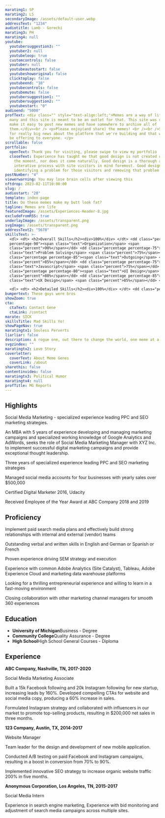 ```yaml
---
marating1: SP
marating2: LS
secondaryImage: /assets/default-user.webp
addressText: "1234"
audiotitle: Lamb - Gorecki
marating3: PH
marating4: null
youtube:
  youtubersuggestion3: ""
  youtuber2: null
  youtubeloop: true
  customcontrols: false
  youtuber: null
  youtubeautostart: false
  youtubeshoworiginal: false
  clicktoplay: false
  youtubeend: "10"
  youtubecontrols: false
  youtubemute: false
  youtubersuggestion1: ""
  youtubersuggestion2: ""
  youtubestart: "0"
audioend: "5000"
profText: <div class="" style="text-align:left;">Memes are a way of life for
  many and this site is meant to be an outlet for that. This site was created to
  make it easy to post new memes and have somewhere to archive all of
  them.</div><br /> <p>Please enjoy(and share) the memes! <br /><br />Stay tuned
  for really big news about the platform that we're building and that we'll soon
  be offering to everyone. </p>
scrollable: false
portfolio:
  openText: Thank you for visiting, please swipe to view my portfolio
  closeText: Experience has taught me that good design is not created on a spur of
    the moment, nor does it come naturally. Good design is a thorough and
    interative process with site visitors in mind foremost. Good design is
    identifying a problem for those visitors and removing that problem.
postNumber: "4"
viewerwarning: You may lose brain cells after viewing this
nftdrop: 2023-02-11T10:00:00
slug: /
audiostart: "20"
template: index-page
title: Do these memes make my butt look fat?
tagline: Memes are life
featuredImage: /assets/Experiences-Header-8.jpg
excludeFromRSS: true
underlayImage: /assets/transparent.png
svgImage: /assets/transparent.png
addressText2: "5678"
skillsText: >-
  <dl> <dt> <h2>Overall Skills</h2><div>100%</div> </dt> <dd class="percentage
  percentage-90"><span class="text">Organization</span> <span
  class="percent">90%</span></dd> <dd class="percentage percentage-75"><span
  class="text">Problem Solving</span> <span class="percent">75%</span></dd> <dd
  class="percentage percentage-85"><span class="text">Outgoing</span> <span
  class="percent">85%</span></dd> <dd class="percentage percentage-75"><span
  class="text">Javascript</span> <span class="percent">75%</span></dd> <dd
  class="percentage percentage-80"><span class="text">UI Design</span> <span
  class="percent">80%</span></dd> <dd class="percentage percentage-85"><span
  class="text">UX Design</span> <span class="percent">85%</span></dd> </dl>

  <dl> <dt> <h2>Detailed Skills</h2><div>100%</div> </dt> <dd class="percentage percentage-90"><span class="text">Word Perfect</span> <span class="percent">90%</span></dd> <dd class="percentage percentage-85"><span class="text">MS Paint</span> <span class="percent">85%</span></dd> <dd class="percentage percentage-75"><span class="text">Photoshop</span> <span class="percent">75%</span></dd> <dd class="percentage percentage-99"><span class="text">Hacking</span> <span class="percent">99%</span></dd> </dl>
bumpertext: These guys were bros
showZoom: true
cta:
  ctaText: Contact Gene
  ctaLink: /contact
marate: SICK
skillsTitle: Mad Skills Yo!
showPageNav: true
maratingtx1: Souless Perverts
liarliar: false
description: A rogue one, out there to change the world, one meme at a time.
svgzindex: ""
maratingtx2: Love Story
coverletter:
  coverText: About Meme Genes
  coverLink: /about
sharethis: false
contentinvideo: false
maratingtx3: Political Humor
maratingtx4: null
profTitle: MG Reports
---
```

<!-- Do not delete -->
<div>
<!-- Do not delete -->

## Highlights

Social Media Marketing - specialized experience leading PPC and SEO marketing strategies.

An MBA with 5 years of experience developing and managing marketing campaigns and specialized working knowledge of Google Analytics and AdWords, seeks the role of Social Media Marketing Manager with XYZ Inc. to implement successful digital marketing campaigns and provide exceptional thought leadership.</p><p>Three years of specialized experience leading PPC and SEO marketing strategies

Managed social media accounts for four businesses with yearly sales over $500,000

Certified Digital Marketer 2016, Udacity

Received Employee of the Year Award at ABC Company 2018 and 2019

## Proficiency

Implement paid search media plans and effectively build strong relationships with internal and external (vendor) teams

Outstanding verbal and written skills in English and German or Spanish or French

Proven experience driving SEM strategy and execution

Experience with common Adobe Analytics (Site Catalyst), Tableau, Adobe Experience Cloud and marketing data warehouse platforms

Looking for a thrilling entrepreneurial experience and willing to learn in a fast-moving environment

Closing collaboration with other marketing channel managers for smooth 360 experiences
      

## Education

<ul className="edu">
    <li><strong>University of Michigan</strong>Business - Degree</li>
    <li><strong>Community College</strong>Quality Assurance - Degree</li>
    <li><strong>High School</strong>High School General Courses - Diploma</li>
    </ul>



<!-- Do not delete -->
</div>
<div>
<!-- Do not delete -->

## Experience

**ABC Company, Nashville, TN, 2017-2020**

Social Media Marketing Associate

Built a 15k Facebook following and 20k Instagram following for new startup, increasing leads by 160%.
Developed compelling CTAs for website and social media copy, producing a 60% increase in sales.

Formulated Instagram strategy and collaborated with influencers in our market to promote top-selling products, resulting in $200,000 net sales in three months.

**123 Company, Austin, TX, 2014-2017**

Website Manager

Team leader for the design and development of new mobile application.

Conducted A/B testing on paid Facebook and Instagram campaigns, resulting in a boost in conversion from 70% to 90%.

Implemented innovative SEO strategy to increase organic website traffic 200% in five months.

**Anonymous Corporation, Los Angeles, TN, 2015-2017**

Social Media Intern

Experience in search engine marketing, Experience with bid monitoring and adjustment of search media campaigns across multiple sites.

<!-- Do not delete -->
</div>
<!-- Do not delete -->